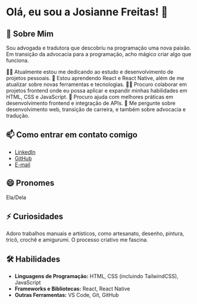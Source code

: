 # Olá, eu sou a Josianne Freitas! 👋

## 🚀 Sobre Mim
Sou advogada e tradutora que descobriu na programação uma nova paixão. Em transição da advocacia para a programação, acho mágico criar algo que funciona. 

👩‍💻 Atualmente estou me dedicando ao estudo e desenvolvimento de projetos pessoais.
🧠 Estou aprendendo React e React Native, além de me atualizar sobre novas ferramentas e tecnologias.
👯‍♀️ Procuro colaborar em projetos frontend onde eu possa aplicar e expandir minhas habilidades em HTML, CSS e JavaScript.
🤔 Procuro ajuda com melhores práticas em desenvolvimento frontend e integração de APIs.
💬 Me pergunte sobre desenvolvimento web, transição de carreira, e também sobre advocacia e tradução.

## 📫 Como entrar em contato comigo
- [LinkedIn](https://www.linkedin.com/in/josianne-freitas/)
- [GitHub](https://github.com/josiannefreitas)
- [E-mail](mailto:anne.jmfreitas@gmail.com)

## 😄 Pronomes
Ela/Dela

## ⚡ Curiosidades
Adoro trabalhos manuais e artísticos, como artesanato, desenho, pintura, tricô, crochê e amigurumi. O processo criativo me fascina.

## 🛠 Habilidades
- **Linguagens de Programação:** HTML, CSS (incluindo TailwindCSS), JavaScript
- **Frameworks e Bibliotecas:** React, React Native
- **Outras Ferramentas:** VS Code, Git, GitHub

<!--
**josiannefreitas/josiannefreitas** is a ✨ _special_ ✨ repository because its `README.md` (this file) appears on your GitHub profile.

Here are some ideas to get you started:

- 🔭 I’m currently working on ...
- 🌱 I’m currently learning ...
- 👯 I’m looking to collaborate on ...
- 🤔 I’m looking for help with ...
- 💬 Ask me about ...
- 📫 How to reach me: ...
- 😄 Pronouns: ...
- ⚡ Fun fact: ...
-->
